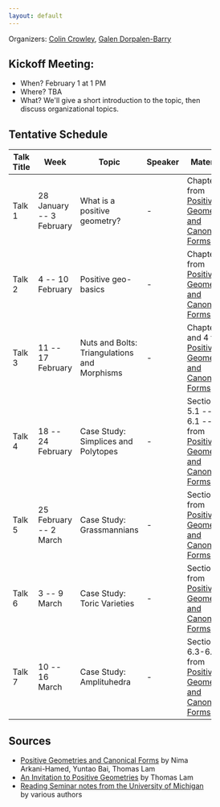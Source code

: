 ```yaml
---
layout: default
---
```


<head>
  <meta name="viewport" content="width=device-width, initial-scale=1">
   <style>
  * {
    box-sizing: border-box;
  }
.front_page_pic {
    width: 25%;
    border-radius: 25px;
    margin-left: auto;
    margin-right: auto;
    display: block;
} 
  </style>
</head>

Organizers: [Colin Crowley](https://sites.google.com/view/colincrowley/home), [Galen Dorpalen-Barry](https://galen.dorpalen-barry.org/)

## Kickoff Meeting:

- When? February 1 at 1 PM
- Where? TBA
- What? We'll give a short introduction to the topic, then discuss organizational topics.

## Tentative Schedule

| Talk Title | Week                   | Topic | Speaker | Materials |
|------------|------------------------|-------|---------|-----------|
| Talk 1     | 28 January -- 3 February | What is a positive geometry?   | -       | Chapter 1 from [Positive Geometries and Canonical Forms](https://arxiv.org/abs/1703.04541)         |
| Talk 2     | 4 -- 10 February         | Positive geo-basics   | -       | Chapter 2 from [Positive Geometries and Canonical Forms](https://arxiv.org/abs/1703.04541)          |
| Talk 3     | 11 -- 17 February        | Nuts and Bolts: Triangulations and Morphisms   | -       | Chapters 3 and 4 from [Positive Geometries and Canonical Forms](https://arxiv.org/abs/1703.04541)         |
| Talk 4     | 18 -- 24 February        | Case Study: Simplices and Polytopes  | -       | Sections 5.1 -- 5.2, 6.1 -- 6.2 from [Positive Geometries and Canonical Forms](https://arxiv.org/abs/1703.04541)           |
| Talk 5     | 25 February -- 2 March  | Case Study: Grassmannians   | -       | Section 5.5 from [Positive Geometries and Canonical Forms](https://arxiv.org/abs/1703.04541)         |
| Talk 6     | 3 -- 9 March             | Case Study: Toric Varieties   | -       | Section 5.6 from [Positive Geometries and Canonical Forms](https://arxiv.org/abs/1703.04541)         |
| Talk 7     | 10 -- 16 March           | Case Study: Amplituhedra   | -       | Section 6.3-6.6 from [Positive Geometries and Canonical Forms](https://arxiv.org/abs/1703.04541)      |


## Sources

- [Positive Geometries and Canonical Forms](https://arxiv.org/abs/1703.04541) by Nima Arkani-Hamed, Yuntao Bai, Thomas Lam
- [An Invitation to Positive Geometries](https://arxiv.org/abs/2208.05407) by Thomas Lam
- [Reading Seminar notes from the University of Michigan](https://ghseeli.github.io/seminars/learn_alco23_24) by various authors